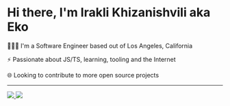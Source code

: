 # Hi there, I'm Irakli Khizanishvili aka Eko

👨🏻‍💻 I'm a Software Engineer based out of Los Angeles, California

⚡️ Passionate about JS/TS, learning, tooling and the Internet

🌐 Looking to contribute to more open source projects

---

<p>
  <a href="https://meetirakli.com/" rel="noopener">
    <img src="https://img.shields.io/static/v1?style=for-the-badge&logo=html5&label=Website&message=meetirakli.com&color=E34F26" />
  </a>
  <a href="mailto:ikodado@gmail.com" rel="noopener">
    <img src="https://img.shields.io/static/v1?style=for-the-badge&logo=gmail&label=Email&message=hello@meetirakli.com&color=EA4335" />
  </a>
</p>

